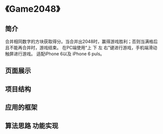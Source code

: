# 《Game2048》

## 简介

合并相同数字的方块获取得分。当合并出2048时，赢得游戏胜利；否则当满格后且不能再合并时，游戏结束。
在PC端使用“上 下 左 右”键进行游戏，手机端滑动触屏进行游戏。
适配iPhone 6以及 iPhone 6 puls。

## 页面展示
## 项目结构
## 应用的框架
## 算法思路  功能实现